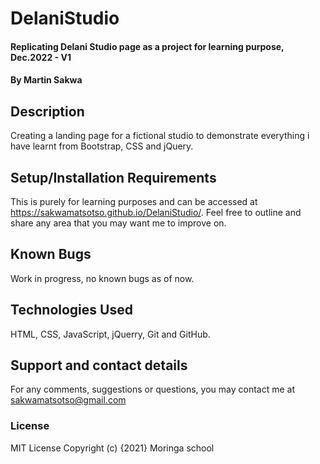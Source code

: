 # DelaniStudio
#### Replicating Delani Studio page as a project for learning purpose, Dec.2022 - V1
#### By **Martin Sakwa**
## Description
 Creating a landing page for a fictional studio to demonstrate everything i have learnt from Bootstrap, CSS and jQuery.
## Setup/Installation Requirements
This is purely for learning purposes and can be accessed at https://sakwamatsotso.github.io/DelaniStudio/. Feel free to outline and share any area that you may want me to improve on.
## Known Bugs
Work in progress, no known bugs as of now.
## Technologies Used
HTML, CSS, JavaScript, jQuerry, Git and GitHub.
## Support and contact details
For any comments, suggestions or questions, you may contact me at sakwamatsotso@gmail.com
### License
MIT License
Copyright (c) {2021} Moringa school
